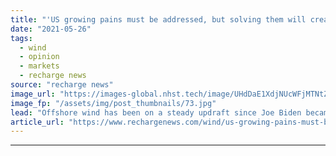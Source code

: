 ```yaml
---
title: "'US growing pains must be addressed, but solving them will create unlimited opportunities'"
date: "2021-05-26"
tags: 
  - wind
  - opinion
  - markets
  - recharge news
source: "recharge news"
image_url: "https://images-global.nhst.tech/image/UHdDaE1XdjNUcWFjMTNtZnJrVTk2K2hQczkrMnpGd215b0pNYkpVSkNxRT0=/nhst/binary/e96bb05bceae311330144c638e38270a"
image_fp: "/assets/img/post_thumbnails/73.jpg"
lead: "Offshore wind has been on a steady updraft since Joe Biden became President – now the real work begins to turn long-heralded potential into reality, writes Liz Burdock"
article_url: "https://www.rechargenews.com/wind/us-growing-pains-must-be-addressed-but-solving-them-will-create-unlimited-opportunities/2-1-1016439"
---
```


---
